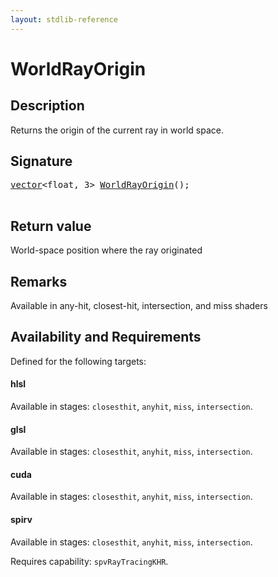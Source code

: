 ```yaml
---
layout: stdlib-reference
---
```


# WorldRayOrigin

## Description

Returns the origin of the current ray in world space.



## Signature 

<pre>
<a href="../types/vector/index" class="code_type">vector</a>&lt;<span class="code_keyword">float</span>, 3&gt; <a href="worldrayorigin-058">WorldRayOrigin</a>();

</pre>

## Return value
World-space position where the ray originated

## Remarks
Available in any-hit, closest-hit, intersection, and miss shaders


## Availability and Requirements

Defined for the following targets:

#### hlsl
Available in stages: `closesthit`, `anyhit`, `miss`, `intersection`.

#### glsl
Available in stages: `closesthit`, `anyhit`, `miss`, `intersection`.

#### cuda
Available in stages: `closesthit`, `anyhit`, `miss`, `intersection`.

#### spirv
Available in stages: `closesthit`, `anyhit`, `miss`, `intersection`.

Requires capability: `spvRayTracingKHR`.


